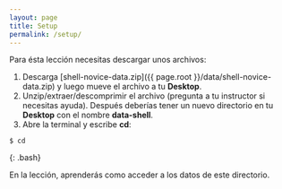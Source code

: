 ```yaml
---
layout: page
title: Setup
permalink: /setup/
---
```


Para ésta lección necesitas descargar unos archivos:

1. Descarga [shell-novice-data.zip]({{ page.root }}/data/shell-novice-data.zip) y luego mueve el archivo a tu **Desktop**.
2. Unzip/extraer/descomprimir el archivo (pregunta a tu instructor si necesitas ayuda). Después deberías tener un nuevo directorio en tu **Desktop** con el nombre **data-shell**.
3. Abre la terminal y escribe **cd**:

~~~
$ cd
~~~
{: .bash}

En la lección, aprenderás como acceder a los datos de este directorio.  
